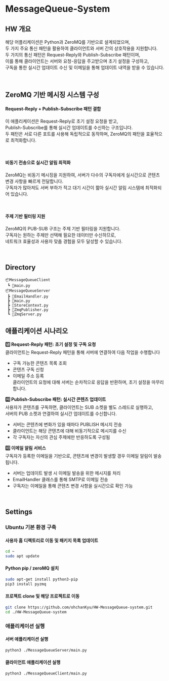 # MessageQueue-System

## HW 개요
해당 어플리케이션은 Python과 ZeroMQ를 기반으로 설계되었으며, <br>
두 가지 주요 통신 패턴을 활용하여 클라이언트와 서버 간의 상호작용을 지원합니다. <br>
두 가지의 통신 패턴은 Request-Reply와 Publish-Subscribe 패턴이며, <br>
이를 통해 클라이언트는 서버와 요청-응답을 주고받으며 초기 설정을 구성하고, <br>
구독을 통한 실시간 업데이트 수신 및 이메일을 통해 업데이트 내역을 받을 수 있습니다. <br>

<br>

## ZeroMQ 기반 메시징 시스템 구성
#### Request-Reply + Publish-Subscribe 패턴 결합
이 애플리케이션은 Request-Reply로 초기 설정 요청을 받고, <br>
Publish-Subscribe를 통해 실시간 업데이트를 수신하는 구조입니다. <br>
두 패턴은 서로 다른 포트를 사용해 독립적으로 동작하며, ZeroMQ의 패턴을 효율적으로 최적화합니다. <br>

<br>

#### 비동기 전송으로 실시간 알림 최적화
ZeroMQ는 비동기 메시징을 지원하여, 서버가 다수의 구독자에게 실시간으로 콘텐츠 변경 사항을 빠르게 전달합니다. <br>
구독자가 많아져도 서버 부하가 적고 대기 시간이 짧아 실시간 알림 시스템에 최적화되어 있습니다. <br>

<br>

#### 주제 기반 필터링 지원
ZeroMQ의 PUB-SUB 구조는 주제 기반 필터링을 지원합니다. <br>
구독자는 원하는 주제만 선택해 필요한 데이터만 수신하므로, <br>
네트워크 효율성과 사용자 맞춤 경험을 모두 달성할 수 있습니다. <br>

<br>

## **Directory**
```
📦MessageQueueClient
 ┗ 📜main.py
📦MessageQueueServer
 ┣ 📜EmailHandler.py
 ┣ 📜main.py
 ┣ 📜StoreContext.py
 ┣ 📜ZmqPublisher.py
 ┗ 📜ZmqServer.py
```

## 애플리케이션 시나리오

**1️⃣ Request-Reply 패턴: 초기 설정 및 구독 요청** <br>
클라이언트는 Request-Reply 패턴을 통해 서버에 연결하여 다음 작업을 수행합니다 <br>
- 구독 가능한 콘텐츠 목록 조회 <br>
- 콘텐츠 구독 신청 <br>
- 이메일 주소 등록 <br>
클라이언트의 요청에 대해 서버는 순차적으로 응답을 반환하며, 초기 설정을 마무리합니다. <br>

**2️⃣ Publish-Subscribe 패턴: 실시간 콘텐츠 업데이트** <br>
사용자가 콘텐츠를 구독하면, 클라이언트는 SUB 소켓을 별도 스레드로 실행하고, <br>
서버의 PUB 소켓과 연결하여 실시간 업데이트를 수신합니다. <br>
- 서버는 콘텐츠에 변화가 있을 때마다 PUBLISH 메시지 전송 <br>
- 클라이언트는 해당 콘텐츠에 대해 비동기적으로 메시지를 수신 <br>
- 각 구독자는 자신의 관심 주제에만 반응하도록 구성됨 <br>

**3️⃣ 이메일 알림 서비스** <br>
구독자가 등록한 이메일을 기반으로, 콘텐츠에 변경이 발생할 경우 이메일 알림이 발송됩니다. <br>
- 서버는 업데이트 발생 시 이메일 발송을 위한 메시지를 처리 <br>
- EmailHandler 클래스를 통해 SMTP로 이메일 전송 <br>
- 구독자는 이메일을 통해 콘텐츠 변경 사항을 실시간으로 확인 가능 <br>

<br>

## **Settings**
### Ubuntu 기본 환경 구축
#### 사용자 홈 디렉토리로 이동 및 패키지 목록 업데이트
```Bash
cd ~
sudo apt update
```
#### Python pip / zeroMQ 설치
```Bash
sudo apt-get install python3-pip
pip3 install pyzmq
```
#### 프로젝트 clone 및 해당 프로젝트로 이동
```Bash
git clone https://github.com/ohchanKyu/HW-MessageQueue-system.git
cd ./HW-MessageQueue-system
```

### 애플리케이션 실행
#### 서버 애플리케이션 실행
```Bash
python3 ./MessageQueueServer/main.py
```
#### 클라이언트 애플리케이션 실행
```Bash
python3 ./MessageQueueClient/main.py
```
